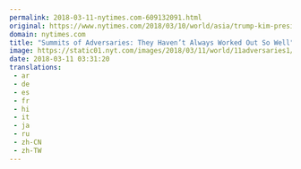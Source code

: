 ```yaml
---
permalink: 2018-03-11-nytimes.com-609132091.html
original: https://www.nytimes.com/2018/03/10/world/asia/trump-kim-presidents-adversaries-summit.html?partner=rss&amp;emc=rss
domain: nytimes.com
title: "Summits of Adversaries: They Haven’t Always Worked Out So Well"
image: https://static01.nyt.com/images/2018/03/11/world/11adversaries1/merlin_135221352_1d237da3-3bee-48bc-8796-de26a23626b9-mediumThreeByTwo440.jpg
date: 2018-03-11 03:31:20
translations: 
 - ar
 - de
 - es
 - fr
 - hi
 - it
 - ja
 - ru
 - zh-CN
 - zh-TW
---
```


